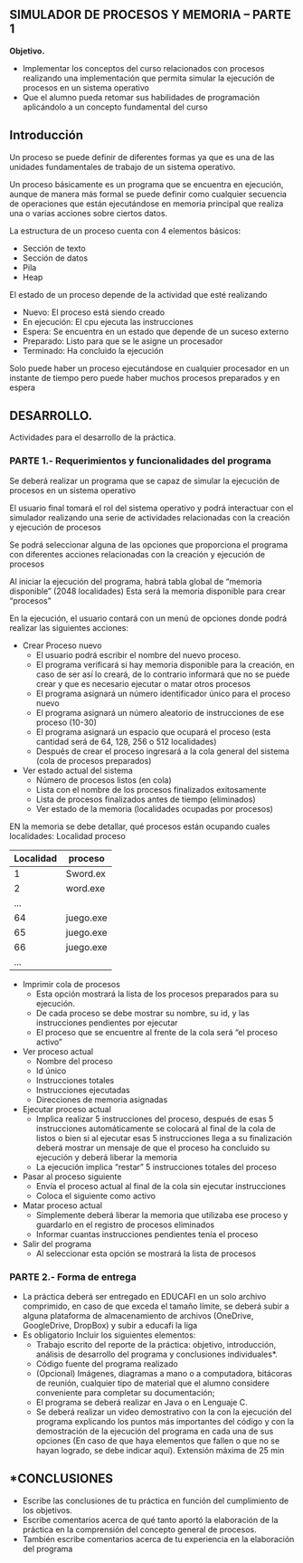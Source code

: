 
## SIMULADOR DE PROCESOS Y MEMORIA – PARTE 1
**Objetivo.**
- Implementar los conceptos del curso relacionados con procesos realizando una implementación que permita simular la ejecución de procesos en un sistema operativo
- Que el alumno pueda retomar sus habilidades de programación aplicándolo a un concepto fundamental del curso
## Introducción

Un proceso se puede definir de diferentes formas ya que es una de las unidades fundamentales de trabajo de un sistema operativo.

Un proceso básicamente es un programa que se encuentra en ejecución, aunque de manera más formal se puede definir como cualquier secuencia de operaciones que están ejecutándose en memoria principal que realiza una o varias acciones sobre ciertos datos.

La estructura de un proceso cuenta con 4 elementos básicos:
- Sección de texto
- Sección de datos
- Pila
- Heap


El estado de un proceso depende de la actividad que esté realizando
- Nuevo: El proceso está siendo creado
- En ejecución: El cpu ejecuta las instrucciones
- Espera: Se encuentra en un estado que depende de un suceso externo
- Preparado: Listo para que se le asigne un procesador
- Terminado: Ha concluido la ejecución

Solo puede haber un proceso ejecutándose en cualquier procesador en un instante de tiempo pero puede haber muchos procesos preparados y en espera

## DESARROLLO. 

Actividades para el desarrollo de la práctica.

### PARTE 1.- Requerimientos y funcionalidades del programa

Se deberá realizar un programa que se capaz de simular la ejecución de procesos en un sistema
operativo

El usuario final tomará el rol del sistema operativo y podrá interactuar con el simulador realizando una serie de actividades relacionadas con la creación y ejecución de procesos

Se podrá seleccionar alguna de las opciones que proporciona el programa con diferentes acciones relacionadas con la creación y ejecución de procesos

Al iniciar la ejecución del programa, habrá tabla global de “memoria disponible” (2048 localidades) Esta será la memoria disponible para crear “procesos”

En la ejecución, el usuario contará con un menú de opciones donde podrá realizar las siguientes acciones:
- Crear Proceso nuevo
  - El usuario podrá escribir el nombre del nuevo proceso.
  - El programa verificará si hay memoria disponible para la creación, en caso de ser así lo creará, de lo contrario informará que no se puede crear y que es necesario ejecutar o matar otros procesos
  - El programa asignará un número identificador único para el proceso nuevo
  - El programa asignará un número aleatorio de instrucciones de ese proceso (10-30)
  - El programa asignará un espacio que ocupará el proceso (esta cantidad será de 64, 128, 256 o 512 localidades)
  - Después de crear el proceso ingresará a la cola general del sistema (cola de procesos preparados)
- Ver estado actual del sistema
  - Número de procesos listos (en cola)
  - Lista con el nombre de los procesos finalizados exitosamente
  - Lista de procesos finalizados antes de tiempo (eliminados)
  - Ver estado de la memoria (localidades ocupadas por procesos)

EN la memoria se debe detallar, qué procesos están ocupando cuales localidades:
Localidad proceso


|   Localidad |     proceso |
| ----------- | ----------- |
|  1          |      Sword.ex|
| 2 | word.exe|
|...| |
|64 |juego.exe|
|65 |juego.exe|
|66 |juego.exe|
|...| |

- Imprimir cola de procesos
  - Esta opción mostrará la lista de los procesos preparados para su ejecución.
  - De cada proceso se debe mostrar su nombre, su id, y las instrucciones pendientes por ejecutar 
  - El proceso que se encuentre al frente de la cola será “el proceso activo”
- Ver proceso actual
  - Nombre del proceso
  - Id único
  - Instrucciones totales
  - Instrucciones ejecutadas
  - Direcciones de memoria asignadas
- Ejecutar proceso actual
  - Implica realizar 5 instrucciones del proceso, después de esas 5 instrucciones automáticamente se colocará al final de la cola de listos o bien si al ejecutar
esas 5 instrucciones llega a su finalización deberá mostrar un mensaje de que el proceso ha concluido su ejecución y deberá liberar la memoria
  - La ejecución implica “restar” 5 instrucciones totales del proceso
- Pasar al proceso siguiente
  - Envía el proceso actual al final de la cola sin ejecutar instrucciones    
  - Coloca el siguiente como activo
- Matar proceso actual
  - Simplemente deberá liberar la memoria que utilizaba ese proceso y guardarlo en el registro de procesos eliminados
  - Informar cuantas instrucciones pendientes tenía el proceso
- Salir del programa
  - Al seleccionar esta opción se mostrará la lista de procesos

### PARTE 2.- Forma de entrega

- La práctica deberá ser entregado en EDUCAFI en un solo archivo comprimido, en caso de que exceda el tamaño límite, se deberá subir a alguna plataforma de almacenamiento de archivos (OneDrive, GoogleDrive, DropBox) y subir a educafi la liga
- Es obligatorio Incluir los siguientes elementos:
  - Trabajo escrito del reporte de la práctica: objetivo, introducción, análisis de desarrollo del programa y conclusiones individuales*.
  - Código fuente del programa realizado
  - (Opcional) Imágenes, diagramas a mano o a computadora, bitácoras de reunión, cualquier tipo de material que el alumno considere conveniente para completar su
documentación;
  - El programa se deberá realizar en Java o en Lenguaje C. 
  - Se deberá realizar un video demostrativo con la con la ejecución del programa explicando
los puntos más importantes del código y con la demostración de la ejecución del programa en cada una de sus opciones (En caso de que haya elementos que fallen o que no se hayan logrado, se debe indicar aquí). Extensión máxima de 25 min

## *CONCLUSIONES

- Escribe las conclusiones de tu práctica en función del cumplimiento de los objetivos.
- Escribe comentarios acerca de qué tanto aportó la elaboración de la práctica en la comprensión del concepto general de procesos.
- También escribe comentarios acerca de tu experiencia en la elaboración del programa
